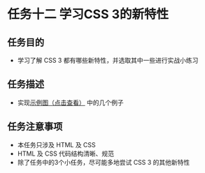 # 任务十二 学习CSS 3的新特性

## 任务目的

- 学习了解 CSS 3 都有哪些新特性，并选取其中一些进行实战小练习

## 任务描述

- 实现[示例图（点击查看）](http://7xrp04.com1.z0.glb.clouddn.com/task_1_12_1.jpg) 中的几个例子

## 任务注意事项

- 本任务只涉及 HTML 及 CSS
- HTML 及 CSS 代码结构清晰、规范
- 除了任务中的3个小任务，尽可能多地尝试 CSS 3 的其他新特性